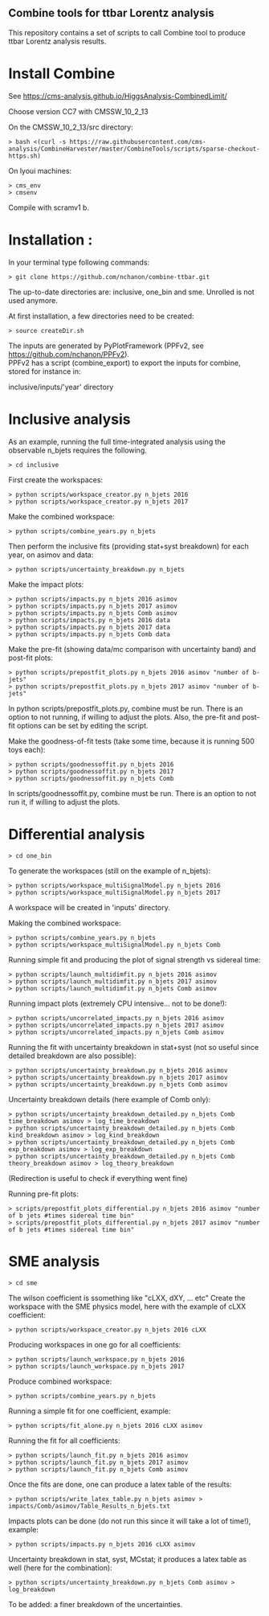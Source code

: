 
##   Combine tools for ttbar Lorentz analysis

This repository contains a set of scripts to call Combine tool to produce ttbar Lorentz analysis results.

# Install Combine

See https://cms-analysis.github.io/HiggsAnalysis-CombinedLimit/

Choose version CC7 with CMSSW_10_2_13

On the CMSSW_10_2_13/src directory:

    > bash <(curl -s https://raw.githubusercontent.com/cms-analysis/CombineHarvester/master/CombineTools/scripts/sparse-checkout-https.sh)

On lyoui machines:

    > cms_env
    > cmsenv

Compile with scramv1 b.

# Installation :

In your terminal type following commands: 

    > git clone https://github.com/nchanon/combine-ttbar.git

The up-to-date directories are: inclusive, one_bin and sme. Unrolled is not used anymore. 

At first installation, a few directories need to be created:

    > source createDir.sh

The inputs are generated by PyPlotFramework (PPFv2, see https://github.com/nchanon/PPFv2).  
PPFv2 has a script (combine_export) to export the inputs for combine, stored for instance in:

inclusive/inputs/'year' directory

# Inclusive analysis

As an example, running the full time-integrated analysis using the observable n_bjets requires the following.

    > cd inclusive

First create the workspaces:

    > python scripts/workspace_creator.py n_bjets 2016
    > python scripts/workspace_creator.py n_bjets 2017

Make the combined workspace:

    > python scripts/combine_years.py n_bjets

Then perform the inclusive fits (providing stat+syst breakdown) for each year, on asimov and data:

    > python scripts/uncertainty_breakdown.py n_bjets

Make the impact plots:

    > python scripts/impacts.py n_bjets 2016 asimov
    > python scripts/impacts.py n_bjets 2017 asimov
    > python scripts/impacts.py n_bjets Comb asimov
    > python scripts/impacts.py n_bjets 2016 data
    > python scripts/impacts.py n_bjets 2017 data
    > python scripts/impacts.py n_bjets Comb data

Make the pre-fit (showing data/mc comparison with uncertainty band) and post-fit plots:

    > python scripts/prepostfit_plots.py n_bjets 2016 asimov "number of b-jets"
    > python scripts/prepostfit_plots.py n_bjets 2017 asimov "number of b-jets"

In python scripts/prepostfit_plots.py, combine must be run. 
There is an option to not running, if willing to adjust the plots.
Also, the pre-fit and post-fit options can be set by editing the script.


Make the goodness-of-fit tests (take some time, because it is running 500 toys each):

    > python scripts/goodnessoffit.py n_bjets 2016
    > python scripts/goodnessoffit.py n_bjets 2017
    > python scripts/goodnessoffit.py n_bjets Comb

In scripts/goodnessoffit.py, combine must be run. There is an option to not run it, if willing to adjust the plots.


# Differential analysis 

    > cd one_bin

To generate the workspaces (still on the example of n_bjets): 
    
    > python scripts/workspace_multiSignalModel.py n_bjets 2016
    > python scripts/workspace_multiSignalModel.py n_bjets 2017

A workspace will be created in 'inputs' directory.

Making the combined workspace:

    > python scripts/combine_years.py n_bjets
    > python scripts/workspace_multiSignalModel.py n_bjets Comb

Running simple fit and producing the plot of signal strength vs sidereal time:

    > python scripts/launch_multidimfit.py n_bjets 2016 asimov
    > python scripts/launch_multidimfit.py n_bjets 2017 asimov
    > python scripts/launch_multidimfit.py n_bjets Comb asimov

Running impact plots (extremely CPU intensive... not to be done!):

    > python scripts/uncorrelated_impacts.py n_bjets 2016 asimov
    > python scripts/uncorrelated_impacts.py n_bjets 2017 asimov
    > python scripts/uncorrelated_impacts.py n_bjets Comb asimov

Running the fit with uncertainty breakdown in stat+syst (not so useful since detailed breakdown are also possible):

    > python scripts/uncertainty_breakdown.py n_bjets 2016 asimov
    > python scripts/uncertainty_breakdown.py n_bjets 2017 asimov
    > python scripts/uncertainty_breakdown.py n_bjets Comb asimov

Uncertainty breakdown details (here example of Comb only):

    > python scripts/uncertainty_breakdown_detailed.py n_bjets Comb time_breakdown asimov > log_time_breakdown
    > python scripts/uncertainty_breakdown_detailed.py n_bjets Comb kind_breakdown asimov > log_kind_breakdown
    > python scripts/uncertainty_breakdown_detailed.py n_bjets Comb exp_breakdown asimov > log_exp_breakdown
    > python scripts/uncertainty_breakdown_detailed.py n_bjets Comb theory_breakdown asimov > log_theory_breakdown

(Redirection is useful to check if everything went fine)

Running pre-fit plots:

    > scripts/prepostfit_plots_differential.py n_bjets 2016 asimov "number of b jets #times sidereal time bin"
    > scripts/prepostfit_plots_differential.py n_bjets 2017 asimov "number of b jets #times sidereal time bin"



# SME analysis

    > cd sme

The wilson coefficient is ssomething like "cLXX, dXY, ... etc"
Create the workspace with the SME physics model, here with the example of cLXX coefficient:

    > python scripts/workspace_creator.py n_bjets 2016 cLXX

Producing workspaces in one go for all coefficients:

    > python scripts/launch_workspace.py n_bjets 2016
    > python scripts/launch_workspace.py n_bjets 2017

Produce combined workspace:

    > python scripts/combine_years.py n_bjets

Running a simple fit for one coefficient, example:

    > python scripts/fit_alone.py n_bjets 2016 cLXX asimov

Running the fit for all coefficients:

    > python scripts/launch_fit.py n_bjets 2016 asimov
    > python scripts/launch_fit.py n_bjets 2017 asimov
    > python scripts/launch_fit.py n_bjets Comb asimov

Once the fits are done, one can produce a latex table of the results:

    > python scripts/write_latex_table.py n_bjets asimov > impacts/Comb/asimov/Table_Results_n_bjets.txt

Impacts plots can be done (do not run this since it will take a lot of time!), example: 

    > python scripts/impacts.py n_bjets 2016 cLXX asimov

Uncertainty breakdown in stat, syst, MCstat; it produces a latex table as well (here for the combination):

    > python scripts/uncertainty_breakdown.py n_bjets Comb asimov > log_breakdown

To be added: a finer breakdown of the uncertainties.

